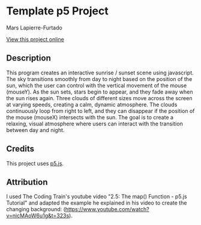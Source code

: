 # Template p5 Project

Mars Lapierre-Furtado

[View this project online](URL_FOR_THE_RUNNING_PROJECT)

## Description
This program creates an interactive sunrise / sunset scene using javascript. The sky transitions smoothly from day to night based on the position of the sun, which the user can control with the vertical movement of the mouse (mouseY). As the sun sets, stars begin to appear, and they fade away when the sun rises again. 
Three clouds of different sizes move across the screen at varying speeds, creating a calm, dynamic atmosphere. The clouds continuously loop from right to left, and they can disappear if the position of the mouse (mouseX) intersects with the sun. 
The goal is to create a relaxing, visual atmosphere where users can interact with the transition between day and night.

## Credits

This project uses [p5.js](https://p5js.org).

## Attribution

I used The Coding Train's youtube video "2.5: The map() Function - p5.js Tutorial" and adapted the example he explained in his video to create the changing background: (https://www.youtube.com/watch?v=nicMAoW6u1g&t=323s). 

